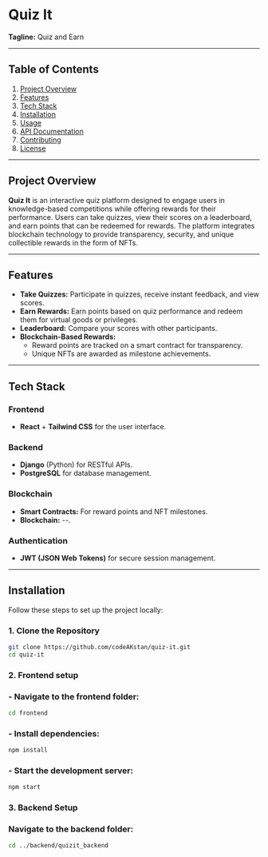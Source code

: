 # **Quiz It**  
**Tagline:** Quiz and Earn  

---

## **Table of Contents**  
1. [Project Overview](#project-overview)  
2. [Features](#features)  
3. [Tech Stack](#tech-stack)  
4. [Installation](#installation)  
5. [Usage](#usage)  
6. [API Documentation](#api-documentation)  
7. [Contributing](#contributing)  
8. [License](#license)  

---

## **Project Overview**  
**Quiz It** is an interactive quiz platform designed to engage users in knowledge-based competitions while offering rewards for their performance. Users can take quizzes, view their scores on a leaderboard, and earn points that can be redeemed for rewards. The platform integrates blockchain technology to provide transparency, security, and unique collectible rewards in the form of NFTs.

---

## **Features**  
- **Take Quizzes:** Participate in quizzes, receive instant feedback, and view scores.  
- **Earn Rewards:** Earn points based on quiz performance and redeem them for virtual goods or privileges.  
- **Leaderboard:** Compare your scores with other participants.  
- **Blockchain-Based Rewards:**  
  - Reward points are tracked on a smart contract for transparency.  
  - Unique NFTs are awarded as milestone achievements.  

---

## **Tech Stack**  
### **Frontend**  
- **React** + **Tailwind CSS** for the user interface.  

### **Backend**  
- **Django** (Python) for RESTful APIs.  
- **PostgreSQL** for database management.  

### **Blockchain**  
- **Smart Contracts:** For reward points and NFT milestones.  
- **Blockchain:** --.  

### **Authentication**  
- **JWT (JSON Web Tokens)** for secure session management.  

---

## **Installation**  
Follow these steps to set up the project locally:  

### **1. Clone the Repository**  
```bash
git clone https://github.com/codeAKstan/quiz-it.git
cd quiz-it
```

### **2. Frontend setup**
### **- Navigate to the frontend folder:**
```bash
cd frontend
```
### **- Install dependencies:**
```bash
npm install
```
### **- Start the development server:**
```bash
npm start
```

### **3. Backend Setup**

### **Navigate to the backend folder:**
```bash
cd ../backend/quizit_backend
```
